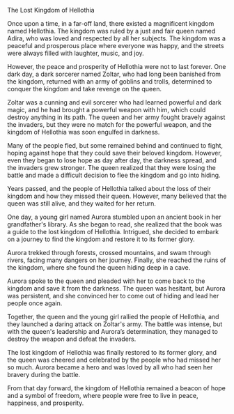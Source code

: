The Lost Kingdom of Hellothia

Once upon a time, in a far-off land, there existed a magnificent kingdom named Hellothia. The kingdom was ruled by a just and fair queen named Adira, who was loved and respected by all her subjects. The kingdom was a peaceful and prosperous place where everyone was happy, and the streets were always filled with laughter, music, and joy.

However, the peace and prosperity of Hellothia were not to last forever. One dark day, a dark sorcerer named Zoltar, who had long been banished from the kingdom, returned with an army of goblins and trolls, determined to conquer the kingdom and take revenge on the queen.

Zoltar was a cunning and evil sorcerer who had learned powerful and dark magic, and he had brought a powerful weapon with him, which could destroy anything in its path. The queen and her army fought bravely against the invaders, but they were no match for the powerful weapon, and the kingdom of Hellothia was soon engulfed in darkness.

Many of the people fled, but some remained behind and continued to fight, hoping against hope that they could save their beloved kingdom. However, even they began to lose hope as day after day, the darkness spread, and the invaders grew stronger. The queen realized that they were losing the battle and made a difficult decision to flee the kingdom and go into hiding.

Years passed, and the people of Hellothia talked about the loss of their kingdom and how they missed their queen. However, many believed that the queen was still alive, and they waited for her return.

One day, a young girl named Aurora stumbled upon an ancient book in her grandfather's library. As she began to read, she realized that the book was a guide to the lost kingdom of Hellothia. Intrigued, she decided to embark on a journey to find the kingdom and restore it to its former glory.

Aurora trekked through forests, crossed mountains, and swam through rivers, facing many dangers on her journey. Finally, she reached the ruins of the kingdom, where she found the queen hiding deep in a cave.

Aurora spoke to the queen and pleaded with her to come back to the kingdom and save it from the darkness. The queen was hesitant, but Aurora was persistent, and she convinced her to come out of hiding and lead her people once again.

Together, the queen and the young girl rallied the people of Hellothia, and they launched a daring attack on Zoltar's army. The battle was intense, but with the queen's leadership and Aurora’s determination, they managed to destroy the weapon and defeat the invaders.

The lost kingdom of Hellothia was finally restored to its former glory, and the queen was cheered and celebrated by the people who had missed her so much. Aurora became a hero and was loved by all who had seen her bravery during the battle.

From that day forward, the kingdom of Hellothia remained a beacon of hope and a symbol of freedom, where people were free to live in peace, happiness, and prosperity.